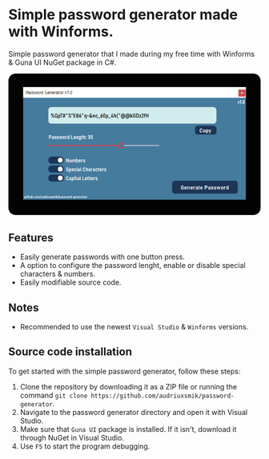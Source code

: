 <p align="center">
 
</p>

# Simple password generator made with Winforms. 

Simple password generator that I made during my free time with Winforms & Guna UI NuGet package in C#.

![alt text](https://raw.githubusercontent.com/audriuxsmik/password-generator/main/preview.png)

## Features

- Easily generate passwords with one button press. 
- A option to configure the password lenght, enable or disable special characters & numbers.
- Easily modifiable source code.

## Notes

- Recommended to use the newest `Visual Studio` & `Winforms` versions.

## Source code installation

To get started with the simple password generator, follow these steps:

1. Clone the repository by downloading it as a ZIP file or running the command `git clone https://github.com/audriuxsmik/password-generator`.
2. Navigate to the password generator directory and open it with Visual Studio.
3. Make sure that `Guna UI` package is installed. If it isn't, download it through NuGet in Visual Studio.
4. Use `F5` to start the program debugging.


